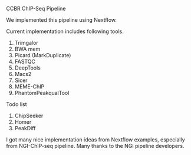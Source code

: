 CCBR ChIP-Seq Pipeline




We implemented this pipeline using Nextflow.

Current implementation includes following tools.

1. Trimgalor
2. BWA mem
3. Picard (MarkDuplicate)
4. FASTQC
5. DeepTools
6. Macs2
7. Sicer
8. MEME-ChIP
9. PhantomPeakqualTool

Todo list

1. ChipSeeker
2. Homer
3. PeakDiff

I got many nice implementation ideas from Nextflow examples, especially from NGI-ChIP-seq pipeline.
Many thanks to the NGI pipeline developers.
